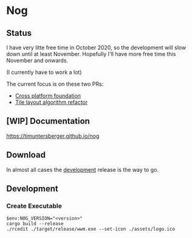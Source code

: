
# Nog

## Status

I have very litte free time in October 2020, so the development will slow down until at least November. Hopefully I'll have more free time this November and onwards.

(I currently have to work a lot)

The current focus is on these two PRs:

* [Cross platform foundation](https://github.com/TimUntersberger/nog/pull/165)
* [Tile layout algorithm refactor](https://github.com/TimUntersberger/nog/pull/164)

## [WIP] Documentation

https://timuntersberger.github.io/nog

## Download

In almost all cases the [development](https://github.com/TimUntersberger/nog/releases/tag/development-release) release is the way to go.

## Development

### Create Executable

```
$env:NOG_VERSION="<version>"
cargo build --release
./rcedit ./target/release/wwm.exe --set-icon ./assets/logo.ico
```
